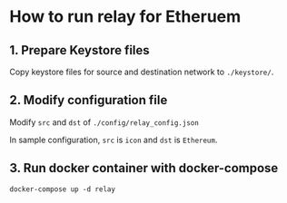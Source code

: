 # How to run relay for Etheruem

## 1. Prepare Keystore files
Copy keystore files for source and destination network to `./keystore/`.

## 2. Modify configuration file
Modify `src` and `dst` of `./config/relay_config.json`

In sample configuration, `src` is `icon` and `dst` is `Ethereum`.

## 3. Run docker container with docker-compose
```shell
docker-compose up -d relay
```
